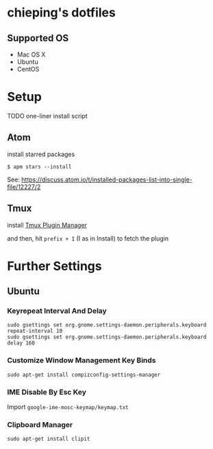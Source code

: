 # chieping's dotfiles

## Supported OS
- Mac OS X
- Ubuntu
- CentOS

# Setup
TODO one-liner install script

## Atom
install starred packages
```
$ apm stars --install
```

See: https://discuss.atom.io/t/installed-packages-list-into-single-file/12227/2

## Tmux
install [Tmux Plugin Manager](https://github.com/tmux-plugins/tpm)

and then, hit `prefix + I` (I as in Install) to fetch the plugin

# Further Settings

## Ubuntu

### Keyrepeat Interval And Delay

```
sudo gsettings set org.gnome.settings-daemon.peripherals.keyboard repeat-interval 10
sudo gsettings set org.gnome.settings-daemon.peripherals.keyboard delay 160
```

### Customize Window Management Key Binds

```
sudo apt-get install compizconfig-settings-manager
```

### IME Disable By Esc Key

Import `google-ime-mosc-keymap/keymap.txt`

### Clipboard Manager

```
sudo apt-get install clipit
```
